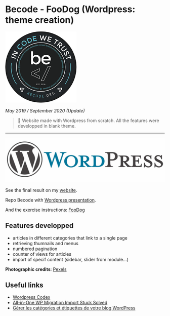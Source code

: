 # Becode - FooDog (Wordpress: theme creation)

![Becode logo](https://raw.githubusercontent.com/Raigyo/react-character-manager/master/img/becode-logo.png)

*May 2019 / September 2020 (Update)*

> 🔨  Website made with Wordpress from scratch. All the features were developped in blank theme.

* * *

![logo wordpress](readme-img/logo-wordpress-01.jpg)

See the final result on my [website](https://raigyo-dev.be/foo-dog/).

Repo Becode with [Wordpress presentation](https://github.com/becodeorg/LIE-Jepsen-1.9/tree/master/03-the-mountain/Wordpress).

And the exercise instructions: [FooDog](https://github.com/becodeorg/LIE-Jepsen-1.9/tree/master/03-the-mountain/Foodog)

## Features developped

- articles in different categories that link to a single page
- retrieving thumnails and menus
- numbered pagination
- counter of views for articles
- import of specif content (sidebar, slider from module...)

**Photographic credits**: [Pexels](https://www.pexels.com/license/)

## Useful links

- [Wordpress Codex](https://codex.wordpress.org/)
- [All-in-One WP Migration Import Stuck Solved](https://webhostingadvices.com/all-in-one-wp-migration-import-stuck/)
- [Gérer les catégories et étiquettes de votre blog WordPress](https://wpixel.fr/gerer-categories-etiquettes-blog-wordpress/)